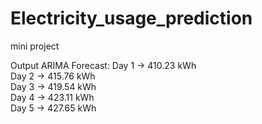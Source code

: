 # Electricity_usage_prediction
mini project

Output
ARIMA Forecast:
Day 1 → 410.23 kWh  
Day 2 → 415.76 kWh  
Day 3 → 419.54 kWh  
Day 4 → 423.11 kWh  
Day 5 → 427.65 kWh
